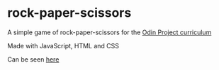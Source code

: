 # rock-paper-scissors
A simple game of rock-paper-scissors for the [Odin Project curriculum](https://www.theodinproject.com/courses/javascript/lessons/library)

Made with JavaScript, HTML and CSS

Can be seen [here](https://jouchark.github.io/rock-paper-scissors/)
